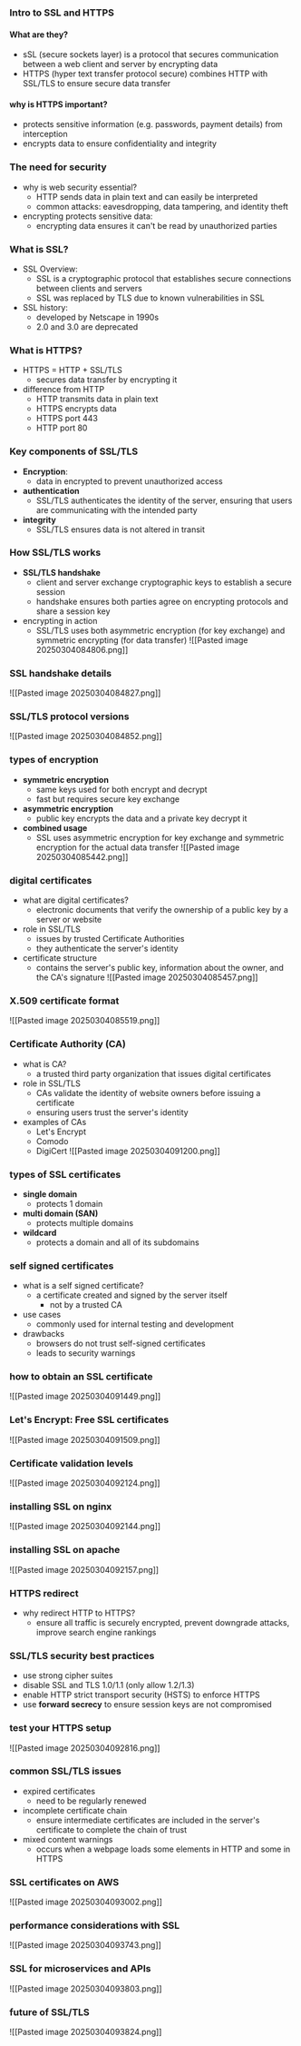 ### Intro to SSL and HTTPS
#### What are they?
- sSL (secure sockets layer) is a protocol that secures communication between a web client and server by encrypting data
- HTTPS (hyper text transfer protocol secure) combines HTTP with SSL/TLS to ensure secure data transfer

#### why is HTTPS important?
- protects sensitive information (e.g. passwords, payment details) from interception
- encrypts data to ensure confidentiality and integrity 

### The need for security
- why is web security essential?
	- HTTP sends data in plain text and can easily be interpreted
	- common attacks: eavesdropping, data tampering, and identity theft
- encrypting protects sensitive data:
	- encrypting data ensures it can't be read by unauthorized parties

### What is SSL?
- SSL Overview:
	- SSL is a cryptographic protocol that establishes secure connections between clients and servers
	- SSL was replaced by TLS due to known vulnerabilities in SSL
- SSL history:
	- developed by Netscape in 1990s
	- 2.0 and 3.0 are deprecated 

### What is HTTPS?
- HTTPS = HTTP + SSL/TLS
	- secures data transfer by encrypting it
- difference from HTTP
	- HTTP transmits data in plain text
	- HTTPS encrypts data 
	- HTTPS port 443
	- HTTP port 80

### Key components of SSL/TLS
- **Encryption**:
	- data in encrypted to prevent unauthorized access
- **authentication**
	- SSL/TLS authenticates the identity of the server, ensuring that users are communicating with the intended party
- **integrity**
	- SSL/TLS ensures data is not altered in transit 

### How SSL/TLS works
- **SSL/TLS handshake**
	- client and server exchange cryptographic keys to establish a secure session
	- handshake ensures both parties agree on encrypting protocols and share  a session key
- encrypting in action
	- SSL/TLS uses both asymmetric encryption (for key exchange) and symmetric encrypting (for data transfer)
![[Pasted image 20250304084806.png]]

### SSL handshake details
![[Pasted image 20250304084827.png]]

### SSL/TLS protocol versions
![[Pasted image 20250304084852.png]]

### types of encryption
- **symmetric encryption**
	- same keys used for both encrypt and decrypt
	- fast but requires secure key exchange
- **asymmetric encryption**
	- public key encrypts the data and a private key decrypt it
- **combined usage**
	- SSL uses asymmetric encryption for key exchange and symmetric encryption for the actual data transfer
![[Pasted image 20250304085442.png]]

### digital certificates
- what are digital certificates? 
	- electronic documents that verify the ownership of a public key by a server or website
- role in SSL/TLS
	- issues by trusted Certificate Authorities
	- they authenticate the server's identity
- certificate structure
	- contains the server's public key, information about the owner, and the CA's signature 
![[Pasted image 20250304085457.png]]

### X.509 certificate format
![[Pasted image 20250304085519.png]]

### Certificate Authority (CA)
- what is CA?
	- a trusted  third party organization that issues digital certificates
- role in SSL/TLS
	- CAs validate the identity of website owners before issuing a certificate 
	- ensuring users trust the server's identity
- examples of CAs
	- Let's Encrypt
	- Comodo
	- DigiCert 
![[Pasted image 20250304091200.png]]

### types of SSL certificates
- **single domain** 
	- protects 1 domain
- **multi domain (SAN)**
	- protects multiple domains
- **wildcard**
	- protects a domain and all of its subdomains 

### self signed certificates
- what is a self signed certificate?
	- a certificate created and signed by the server itself
		- not by a trusted CA
- use cases
	- commonly used for internal testing and development
- drawbacks
	- browsers do not trust self-signed certificates
	- leads to security warnings  

### how to obtain an SSL certificate

![[Pasted image 20250304091449.png]]

### Let's Encrypt: Free SSL certificates
![[Pasted image 20250304091509.png]]

### Certificate validation levels
![[Pasted image 20250304092124.png]]

### installing SSL on nginx
![[Pasted image 20250304092144.png]]

### installing SSL on apache
![[Pasted image 20250304092157.png]]

### HTTPS redirect
- why redirect HTTP to HTTPS?
	- ensure all traffic is securely encrypted, prevent downgrade attacks, improve search engine rankings

### SSL/TLS security best practices
- use strong cipher suites
- disable SSL and TLS 1.0/1.1 (only allow 1.2/1.3)
- enable HTTP strict transport security (HSTS) to enforce HTTPS
- use **forward secrecy** to ensure session keys are not compromised

### test your HTTPS setup
![[Pasted image 20250304092816.png]]

### common SSL/TLS issues
- expired certificates
	- need to be regularly renewed
- incomplete certificate chain
	- ensure intermediate certificates are included in the server's certificate to complete the chain of trust
- mixed content warnings
	- occurs when a webpage loads some elements in HTTP and some in HTTPS 

### SSL certificates on AWS
![[Pasted image 20250304093002.png]]

### performance considerations with SSL
![[Pasted image 20250304093743.png]]

### SSL for microservices and APIs
![[Pasted image 20250304093803.png]]

### future of SSL/TLS
![[Pasted image 20250304093824.png]]
